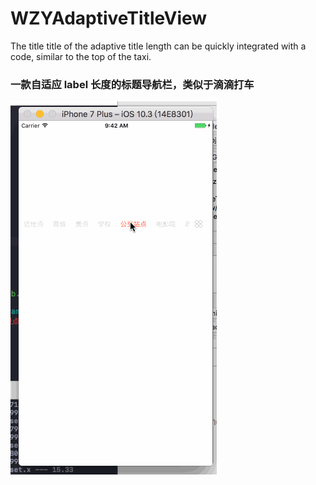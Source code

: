 # WZYAdaptiveTitleView
The title title of the adaptive title length can be quickly integrated with a code, similar to the top of the taxi.

### 一款自适应 label 长度的标题导航栏，类似于滴滴打车
![image](https://github.com/CoderZYWang/WZYAdaptiveTitleView/blob/master/titleViewGIF.gif)

